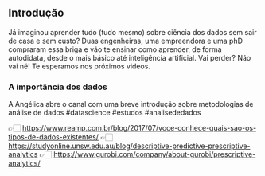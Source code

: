 ## Introdução

Já imaginou aprender tudo (tudo mesmo) sobre ciência dos dados sem sair de casa e sem custo?
Duas engenheiras, uma empreendora e uma phD compraram essa briga e vão te ensinar como aprender, de forma autodidata, desde o mais básico até inteligência artificial.
Vai perder? Não vai né! Te esperamos nos próximos videos.

### A importância dos dados

A Angélica abre o canal com uma breve introdução sobre metodologias de análise de dados #datascience #estudos #analisededados

👉🏻 https://www.reamp.com.br/blog/2017/07/voce-conhece-quais-sao-os-tipos-de-dados-existentes/ 👉🏻 https://studyonline.unsw.edu.au/blog/descriptive-predictive-prescriptive-analytics 👉🏻 https://www.gurobi.com/company/about-gurobi/prescriptive-analytics/
